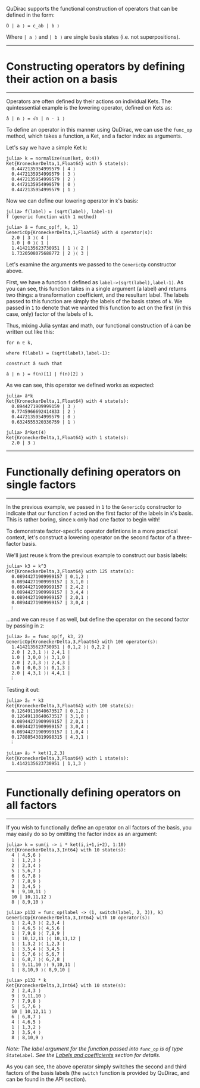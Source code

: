 QuDirac supports the functional construction of operators that can be defined in the form:

```
Ô | a ⟩ = c_ab | b ⟩
```

Where `| a ⟩` and `| b ⟩` are single basis states (i.e. not superpositions).

---
# Constructing operators by defining their action on a basis
---

Operators are often defined by their actions on individual Kets. The quintessential example is the lowering operator, defined
on Kets as:

```
â | n ⟩ = √n | n - 1 ⟩
``` 

To define an operator in this manner using QuDirac, we can use the `func_op` method, 
which takes a function, a Ket, and a factor index as arguments. 

Let's say we have a simple Ket `k`:

```
julia> k = normalize(sum(ket, 0:4))
Ket{KroneckerDelta,1,Float64} with 5 state(s):
  0.4472135954999579 | 4 ⟩
  0.4472135954999579 | 3 ⟩
  0.4472135954999579 | 2 ⟩
  0.4472135954999579 | 0 ⟩
  0.4472135954999579 | 1 ⟩
```

Now we can define our lowering operator in `k`'s basis:

```
julia> f(label) = (sqrt(label), label-1)
f (generic function with 1 method)

julia> â = func_op(f, k, 1)
GenericOp{KroneckerDelta,1,Float64} with 4 operator(s):
  2.0 | 3 ⟩⟨ 4 |
  1.0 | 0 ⟩⟨ 1 |
  1.4142135623730951 | 1 ⟩⟨ 2 |
  1.7320508075688772 | 2 ⟩⟨ 3 |
```

Let's examine the arguments we passed to the `GenericOp` constructor above. 

First, we have a function `f` defined as `label->(sqrt(label),label-1)`. As you can see, this
function takes in a single argument (a label) and returns two things: a transformation coefficient, 
and the resultant label. The labels passed to this function are simply the labels of the basis
states of `k`. We passed in `1` to denote that we wanted this function to act on the
first (in this case, only) factor of the labels of `k`.

Thus, mixing Julia syntax and math, our functional construction of `â` can be written out like this:

```
for n ∈ k, 

where f(label) = (sqrt(label),label-1):

construct â such that

â | n ⟩ = f(n)[1] | f(n)[2] ⟩
``` 

As we can see, this operator we defined works as expected:

```
julia> â*k
Ket{KroneckerDelta,1,Float64} with 4 state(s):
  0.8944271909999159 | 3 ⟩
  0.7745966692414833 | 2 ⟩
  0.4472135954999579 | 0 ⟩
  0.6324555320336759 | 1 ⟩

julia> â*ket(4)
Ket{KroneckerDelta,1,Float64} with 1 state(s):
  2.0 | 3 ⟩
```

---
# Functionally defining operators on single factors
---

In the previous example, we passed in `1` to the `GenericOp` constructor to indicate that our function `f`
acted on the first factor of the labels in `k`'s basis. This is rather boring, since `k` only had one factor 
to begin with!

To demonstrate factor-specific operator defintions in a more practical context, let's construct a lowering 
operator on the second factor of a three-factor basis.

We'll just reuse `k` from the previous example to construct our basis labels:

```
julia> k3 = k^3
Ket{KroneckerDelta,3,Float64} with 125 state(s):
  0.08944271909999157 | 0,1,2 ⟩
  0.08944271909999157 | 3,1,0 ⟩
  0.08944271909999157 | 2,4,2 ⟩
  0.08944271909999157 | 3,4,4 ⟩
  0.08944271909999157 | 2,0,1 ⟩
  0.08944271909999157 | 3,0,4 ⟩
  ⁞
```

...and we can reuse `f` as well, but define the operator on the second factor by passing in `2`:

```
julia> â₂ = func_op(f, k3, 2)
GenericOp{KroneckerDelta,3,Float64} with 100 operator(s):
  1.4142135623730951 | 0,1,2 ⟩⟨ 0,2,2 |
  2.0 | 2,3,1 ⟩⟨ 2,4,1 |
  1.0 | 3,0,0 ⟩⟨ 3,1,0 |
  2.0 | 2,3,3 ⟩⟨ 2,4,3 |
  1.0 | 0,0,3 ⟩⟨ 0,1,3 |
  2.0 | 4,3,1 ⟩⟨ 4,4,1 |
  ⁞
```

Testing it out:

```
julia> â₂ * k3
Ket{KroneckerDelta,3,Float64} with 100 state(s):
  0.12649110640673517 | 0,1,2 ⟩
  0.12649110640673517 | 3,1,0 ⟩
  0.08944271909999157 | 2,0,1 ⟩
  0.08944271909999157 | 3,0,4 ⟩
  0.08944271909999157 | 1,0,4 ⟩
  0.17888543819998315 | 4,3,1 ⟩
  ⁞

julia> â₂ * ket(1,2,3)
Ket{KroneckerDelta,3,Float64} with 1 state(s):
  1.4142135623730951 | 1,1,3 ⟩
```

---
# Functionally defining operators on all factors
---

If you wish to functionally define an operator on all factors of the basis, you may easily do so by omitting the factor index as an argument:

```
julia> k = sum(i -> i * ket(i,i+1,i+2), 1:10)
Ket{KroneckerDelta,3,Int64} with 10 state(s):
  4 | 4,5,6 ⟩
  1 | 1,2,3 ⟩
  2 | 2,3,4 ⟩
  5 | 5,6,7 ⟩
  6 | 6,7,8 ⟩
  7 | 7,8,9 ⟩
  3 | 3,4,5 ⟩
  9 | 9,10,11 ⟩
  10 | 10,11,12 ⟩
  8 | 8,9,10 ⟩

julia> p132 = func_op(label -> (1, switch(label, 2, 3)), k)
GenericOp{KroneckerDelta,3,Int64} with 10 operator(s):
  1 | 2,4,3 ⟩⟨ 2,3,4 |
  1 | 4,6,5 ⟩⟨ 4,5,6 |
  1 | 7,9,8 ⟩⟨ 7,8,9 |
  1 | 10,12,11 ⟩⟨ 10,11,12 |
  1 | 1,3,2 ⟩⟨ 1,2,3 |
  1 | 3,5,4 ⟩⟨ 3,4,5 |
  1 | 5,7,6 ⟩⟨ 5,6,7 |
  1 | 6,8,7 ⟩⟨ 6,7,8 |
  1 | 9,11,10 ⟩⟨ 9,10,11 |
  1 | 8,10,9 ⟩⟨ 8,9,10 |
  
julia> p132 * k
Ket{KroneckerDelta,3,Int64} with 10 state(s):
  2 | 2,4,3 ⟩
  9 | 9,11,10 ⟩
  7 | 7,9,8 ⟩
  5 | 5,7,6 ⟩
  10 | 10,12,11 ⟩
  6 | 6,8,7 ⟩
  4 | 4,6,5 ⟩
  1 | 1,3,2 ⟩
  3 | 3,5,4 ⟩
  8 | 8,10,9 ⟩
```

*Note: The label argument for the function passed into `func_op` is of type `StateLabel`. See the [Labels and coefficients](labels_and_coeffs.md) section for details.*

As you can see, the above operator simply switches the second and third factors of 
the basis labels (the `switch` function is provided by QuDirac, and can be found in
the API section).
